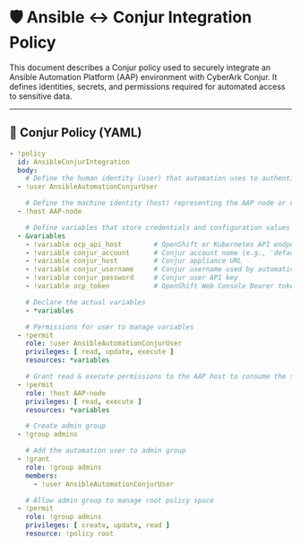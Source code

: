 # 🛡️ Ansible ↔️ Conjur Integration Policy

This document describes a Conjur policy used to securely integrate an Ansible Automation Platform (AAP) environment with CyberArk Conjur. It defines identities, secrets, and permissions required for automated access to sensitive data.

---

## 🔐 Conjur Policy (YAML)

```yaml
- !policy
  id: AnsibleConjurIntegration
  body:
    # Define the human identity (user) that automation uses to authenticate to Conjur via API key
  - !user AnsibleAutomationConjurUser

    # Define the machine identity (host) representing the AAP node or execution environment
  - !host AAP-node

    # Define variables that store credentials and configuration values
  - &variables
    - !variable ocp_api_host        # OpenShift or Kubernetes API endpoint
    - !variable conjur_account      # Conjur account name (e.g., 'default')
    - !variable conjur_host         # Conjur appliance URL
    - !variable conjur_username     # Conjur username used by automation
    - !variable conjur_password     # Conjur user API key
    - !variable ocp_token           # OpenShift Web Console Bearer token

    # Declare the actual variables
    - *variables

    # Permissions for user to manage variables
  - !permit
    role: !user AnsibleAutomationConjurUser
    privileges: [ read, update, execute ]
    resources: *variables

    # Grant read & execute permissions to the AAP host to consume the secrets
  - !permit
    role: !host AAP-node
    privileges: [ read, execute ]
    resources: *variables

    # Create admin group
  - !group admins

    # Add the automation user to admin group
  - !grant
    role: !group admins
    members:
      - !user AnsibleAutomationConjurUser

    # Allow admin group to manage root policy space
  - !permit
    role: !group admins
    privileges: [ create, update, read ]
    resource: !policy root

```
